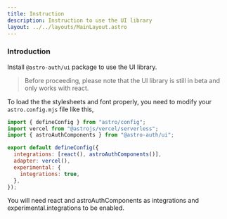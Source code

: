 ```yaml
---
title: Instruction
description: Instruction to use the UI library
layout: ../../layouts/MainLayout.astro
---
```


### Introduction

Install `@astro-auth/ui` package to use the UI library.

> Before proceeding, please note that the UI library is still in beta and only works with react.

To load the the stylesheets and font properly, you need to modify your `astro.config.mjs` file like this,

```js
import { defineConfig } from "astro/config";
import vercel from "@astrojs/vercel/serverless";
import { astroAuthComponents } from "@astro-auth/ui";

export default defineConfig({
  integrations: [react(), astroAuthComponents()],
  adapter: vercel(),
  experimental: {
    integrations: true,
  },
});
```

You will need react and astroAuthComponents as integrations and experimental.integrations to be enabled.
